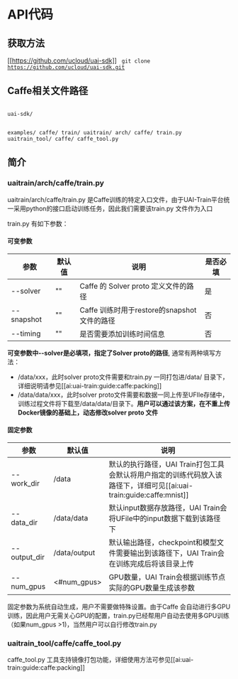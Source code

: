 

# API代码
## 获取方法
[[https://github.com/ucloud/uai-sdk]]
<code>
git clone https://github.com/ucloud/uai-sdk.git
</code>

## Caffe相关文件路径
<code>
uai-sdk/

  examples/
    caffe/
       train/
  uaitrain/
    arch/
      caffe/
         train.py
  uaitrain_tool/
    caffe/
      caffe_tool.py
</code>

## 简介

### uaitrain/arch/caffe/train.py
uaitrain/arch/caffe/train.py 是Caffe训练的特定入口文件，由于UAI-Train平台统一采用python的接口启动训练任务，因此我们需要该train.py 文件作为入口 

train.py 有如下参数：
#### 可变参数
| 参数 | 默认值 | 说明 | 是否必填 |
| ---- | ------ | ---- | -------- |
|\-\-solver | "" | Caffe 的 Solver proto 定义文件的路径 | 是 |
|\-\-snapshot | "" | Caffe 训练时用于restore的snapshot文件的路径 | 否 |
|\-\-timing | "" | 是否需要添加训练时间信息 | 否 |

**可变参数中\-\-solver是必填项，指定了Solver proto的路径**, 通常有两种填写方法：
  - /data/xxx，此时solver proto文件需要和train.py 一同打包进/data/ 目录下，详细说明请参见[[ai:uai-train:guide:caffe:packing]]
  - /data/data/xxx，此时solver proto文件需要和数据一同上传至UFIle存储中，训练过程文件将下载至/data/data/目录下。**用户可以通过该方案，在不重上传Docker镜像的基础上，动态修改solver proto 文件**

#### 固定参数
| 参数 | 默认值 | 说明 |
| ---- | ------ | ---- |
|\-\-work\_dir    | /data | 默认的执行路径，UAI Train打包工具会默认将用户指定的训练代码放入该路径下，详细可见[[ai:uai-train:guide:caffe:mnist]] |
|\-\-data\_dir    | /data/data  | 默认input数据存放路径，UAI Train会将UFile中的input数据下载到该路径下 |
|\-\-output\_dir   | /data/output | 默认输出路径，checkpoint和模型文件需要输出到该路径下，UAI Train会在训练完成后将该目录上传 |
|\-\-num\_gpus   | <#num\_gpus> | GPU数量，UAI Train会根据训练节点实际的GPU数量生成该参数 |

固定参数为系统自动生成，用户不需要做特殊设置。由于Caffe 会自动进行多GPU训练，因此用户无需关心GPU的配置，train.py已经帮用户自动去使用多GPU训练（如果num\_gpus >1)，当然用户可以自行修改train.py

### uaitrain_tool/caffe/caffe_tool.py
caffe\_tool.py 工具支持镜像打包功能，详细使用方法可参见[[ai:uai-train:guide:caffe:packing]]